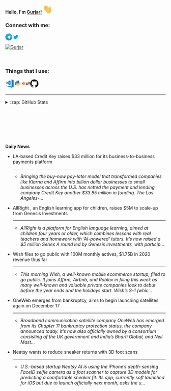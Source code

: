 #### Hello, I'm [Gurjar!](https://GurjarKing.github.io) <img src="https://raw.githubusercontent.com/ABSphreak/ABSphreak/master/gifs/Hi.gif" width="30px"></h2>


### Connect with me:

[<img align="left" alt="Gurjar | Telegram" width="22px" src="https://raw.githubusercontent.com/github/explore/80688e429a7d4ef2fca1e82350fe8e3517d3494d/topics/telegram/telegram.png" />][Telegram]
[<img align="left" alt="Gurjar | Twitter" width="22px" src="https://raw.githubusercontent.com/github/explore/80688e429a7d4ef2fca1e82350fe8e3517d3494d/topics/twitter/twitter.png" />][Twitter]
<br >
<br >
<a href="https://github.com/GurjarKing"><img src="https://komarev.com/ghpvc/?username=GurjarKing" alt="Gurjar" /></a> <br />
<br />
<br />
<!-- <br >

![](https://visitor-badge.glitch.me/badge?page_id=GurjarKing)

<br /> -->

### Things that I use:

[<img align="left" alt="Visual Studio Code" width="26px" src="https://raw.githubusercontent.com/github/explore/80688e429a7d4ef2fca1e82350fe8e3517d3494d/topics/visual-studio-code/visual-studio-code.png" />][VSCode]
[<img align="left" alt="Python" width="26px" src="https://raw.githubusercontent.com/github/explore/80688e429a7d4ef2fca1e82350fe8e3517d3494d/topics/python/python.png" />][Python]
[<img align="left" alt="Git" width="26px" src="https://raw.githubusercontent.com/github/explore/80688e429a7d4ef2fca1e82350fe8e3517d3494d/topics/git/git.png" />][Git]
[<img align="left" alt="GitHub" width="26px" src="https://raw.githubusercontent.com/github/explore/78df643247d429f6cc873026c0622819ad797942/topics/github/github.png" />][Github]

<br />
<br />

---
<details>
  <summary>:zap: GitHub Stats</summary>

<img align="left" alt="Gurjar's Github Stats" src="https://github-readme-stats.vercel.app/api?username=GurjarKing&show_icons=true&hide_border=true&count_private=true&include_all_commit=true&theme=algolia" />

</details>

<!-- ### 🔔 My latest tweet
<a href="https://twitter.com/Gurjar_King43" target="_blank">
	<img src="https://github.com/GurjarKing/GurjarKing/raw/master/tweet.png" width="70%" align="center" alt="Click to view on Twitter" title="My latest tweet, as an image"/>
</a> -->
<br>

<pre>

</pre>

<!-- **Quote of the hour:**

{qoth}

~ {qoth_author}
<pre>

</pre> -->
<br>
<pre>


</pre>
<strong>Daily News</strong>
  
  - LA-based Credit Key raises $33 million for its business-to-business payments platform
     <hr/>
     
      - *Bringing the buy-now pay-later model that transformed companies like Klarna and Affirm into billion dollar businesses to small businesses across the U.S. has netted the payment and lending company Credit Key another $33.85 million in funding. The Los Angeles-…*
     
  - AllRight , an English learning app for children, raises $5M to scale-up from Genesis Investments
      <hr/>
      
      - *AllRight is a platform for English language learning, aimed at children four years or older, which combines lessons with real teachers and homework with ‘AI-powered’ tutors. It’s now raised a $5 million Series A round led by Genesis Investments, with particip…*
      
  - Wish files to go public with 100M monthly actives, $1.75B in 2020 revenue thus far
      <hr/>
      
      - *This morning Wish, a well-known mobile ecommerce startup, filed to go public. It joins Affirm, Airbnb, and Roblox in filing this week as many well-known and valuable private companies look to debut before the year ends and the holidays start. Wish’s S-1 (whic…*
      
  - OneWeb emerges from bankruptcy, aims to begin launching satellites again on December 17
      <hr/>
      
      - *Broadband communication satellite company OneWeb has emerged from its Chapter 11 bankruptcy protection status, the company announced today. It’s now also officially owned by a consortium consisting of the UK government and India’s Bharti Global, and Neil Mast…*
       
  - Neatsy wants to reduce sneaker returns with 3D foot scans
      <hr/>
       
       - *U.S.-based startup Neatsy AI is using the iPhone’s depth-sensing FaceID selfie camera as a foot scanner to capture 3D models for predicting a comfortable sneaker fit. Its app, currently soft launched for iOS but due to launch officially next month, asks the u…*
      

<br />

[VSCode]: https://code.visualstudio.com/
[Python]: https://www.python.org/
[Git]: https://git-scm.com/
[Github]: https://github.com/
[Telegram]: https://t.me/Gurjar_King/
[Twitter]: https://twitter.com/Gurjar_King43/
